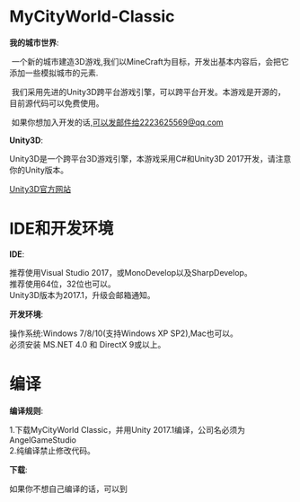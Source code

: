 # MyCityWorld-Classic
**我的城市世界**:

  一个新的城市建造3D游戏,我们以MineCraft为目标，开发出基本内容后，会把它添加一些模拟城市的元素.
  
  我们采用先进的Unity3D跨平台游戏引擎，可以跨平台开发。本游戏是开源的，目前源代码可以免费使用。
  
  如果你想加入开发的话,可以发邮件给2223625569@qq.com

**Unity3D**:

Unity3D是一个跨平台3D游戏引擎，本游戏采用C#和Unity3D 2017开发，请注意你的Unity版本。

[Unity3D官方网站](https://unity3d.com/cn/)

# IDE和开发环境
**IDE**:

推荐使用Visual Studio 2017，或MonoDevelop以及SharpDevelop。
<br>推荐使用64位，32位也可以。
<br>Unity3D版本为2017.1，升级会邮箱通知。

**开发环境**:

操作系统:Windows 7/8/10(支持Windows XP SP2),Mac也可以。
<br>必须安装 MS.NET 4.0 和 DirectX 9或以上。

# 编译
**编译规则**:

1.下载MyCityWorld Classic，并用Unity 2017.1编译，公司名必须为AngelGameStudio
<br>2.纯编译禁止修改代码。

**下载**:

如果你不想自己编译的话，可以到
